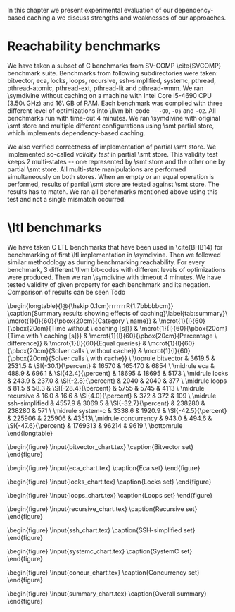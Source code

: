 In this chapter we present experimental evaluation of our dependency-based
caching a we discuss strengths and weaknesses of our approaches.

# Reachability benchmarks

We have taken a subset of C benchmarks from SV-COMP \cite{SVCOMP} benchmark
suite. Benchmarks from following subdirectories were taken: bitvector, eca,
locks, loops, recursive, ssh-simplified, systemc, pthread, pthread-atomic,
pthread-ext, pthread-lit and pthread-wmm. We ran \symdivine without caching on a
machine with Intel Core i5-4690 CPU (3.50\ GHz) and 16\ GB of RAM. Each
benchmark was compiled with three different level of optimizations into \llvm
bit-code -- `-O0`, `-Os` and `-O2`. All benchmarks run with time-out 4 minutes.
We ran \symdivine with original \smt store and multiple different configurations
using \smt partial store, which implements dependency-based caching.

We also verified correctness of implementation of partial \smt store. We
implemented so-called *validity test* in partial \smt store. This validity test
keeps 2 multi-states -- one represented by \smt store and the other one by
partial \smt store. All multi-state manipulations are performed simultaneously
on both stores. When an empty or an equal operation is performed, results of
partial \smt store are tested against \smt store. The results has to match. We
ran all benchmarks mentioned above using this test and not a single mismatch
occurred.

# \ltl benchmarks

We have taken C LTL benchmarks that have been used in \cite{BHB14} for
benchmarking of first \ltl implementation in \symdivine. Then we followed
similar methodology as during benchmarking reachability. For every benchmark, 3
different \llvm bit-codes with different levels of optimizations were produced.
Then we ran \symdivine with timeout 4 minutes. We have tested validity of given
property for each benchmark and its negation. Comparison of results can be seen
Todo


\begin{longtable}{l@{\hskip 0.1cm}rrrrrrrR{1.7bbbbbcm}}  
    \caption{Summary results showing effects of caching}\label{tab:summary}\\   
    \mcrot{1}{l}{60}{\pbox{20cm}{Category  \\ name}} & \mcrot{1}{l}{60}{\pbox{20cm}{Time without \\ caching [s]}} & \mcrot{1}{l}{60}{\pbox{20cm}{Time with \\ caching [s]}} & \mcrot{1}{l}{60}{\pbox{20cm}{Percentage \\ difference}} & \mcrot{1}{l}{60}{Equal queries} & \mcrot{1}{l}{60}{\pbox{20cm}{Solver calls \\ without cache}} & \mcrot{1}{l}{60}{\pbox{20cm}{Solver calls \\ with cache}} \\ \toprule
    bitvector      & $3619.5$ & $2531.5$ & \SI{-30.1}{\percent} & $16570$   & 165470 & $6854$ \\ \midrule
    eca            & $488.9$  & $696.1$  & \SI{42.4}{\percent}  & $18695$   & 18695 & $5173$ \\ \midrule
    locks          & $243.9$  & $237.0$  & \SI{-2.8}{\percent}  & $2040$    & 2040 & $377$  \\ \midrule
    loops          & $81.5$   & $58.3$   & \SI{-28.4}{\percent} & $5755$    & 5745 & $4113$ \\ \midrule
    recursive      & $16.0$   & $16.6$   & \SI{4.0}{\percent}   & $372$     & 372 & $109$  \\ \midrule
    ssh-simplified & $4557.9$ & $3069.5$ & \SI{-32.7}{\percent} & $238280$  & 238280 & $571$  \\ \midrule
    system-c       & $3338.6$ & $1920.9$ & \SI{-42.5}{\percent} & $225906$  & $225906$ & $43513$\\ \midrule
    concurrency    & $943.0$  & $494.6$  & \SI{-47.6}{\percent} & $1769313$ & 96214 & $9619$ \\ \bottomrule
\end{longtable}

\begin{figure}
    \input{bitvector_chart.tex}
    \caption{Bitvector set}
\end{figure}

\begin{figure}
    \input{eca_chart.tex}
    \caption{Eca set}
\end{figure}

\begin{figure}
    \input{locks_chart.tex}
    \caption{Locks set}
\end{figure}

\begin{figure}
    \input{loops_chart.tex}
    \caption{Loops set}
\end{figure}

\begin{figure}
    \input{recursive_chart.tex}
    \caption{Recursive set}
\end{figure}

\begin{figure}
    \input{ssh_chart.tex}
    \caption{SSH-simplified set}
\end{figure}

\begin{figure}
    \input{systemc_chart.tex}
    \caption{SystemC set}
\end{figure}

\begin{figure}
    \input{concur_chart.tex}
    \caption{Concurrency set}
\end{figure}

\begin{figure}
    \input{summary_chart.tex}
    \caption{Overall summary}
\end{figure}